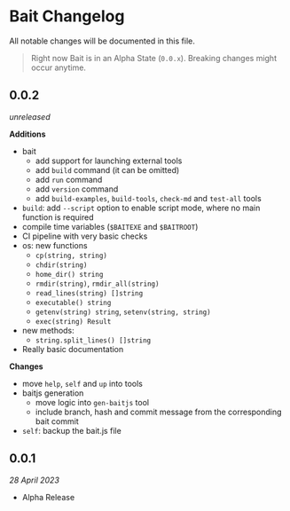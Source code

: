# Bait Changelog
All notable changes will be documented in this file.

> Right now Bait is in an Alpha State (`0.0.x`). Breaking changes might occur anytime.


## 0.0.2
_unreleased_

**Additions**
- bait
  - add support for launching external tools
  - add `build` command (it can be omitted)
  - add `run` command
  - add `version` command
  - add `build-examples`, `build-tools`, `check-md` and `test-all` tools
- `build`: add `--script` option to enable script mode, where no main function is required
- compile time variables (`$BAITEXE` and `$BAITROOT`)
- CI pipeline with very basic checks
- os: new functions
  - `cp(string, string)`
  - `chdir(string)`
  - `home_dir() string`
  - `rmdir(string)`, `rmdir_all(string)`
  - `read_lines(string) []string`
  - `executable() string`
  - `getenv(string) string`, `setenv(string, string)`
  - `exec(string) Result`
- new methods:
  - `string.split_lines() []string`
- Really basic documentation

**Changes**
- move `help`, `self` and `up` into tools
- baitjs generation
  - move logic into `gen-baitjs` tool
  - include branch, hash and commit message from the corresponding bait commit
- `self`: backup the bait.js file


## 0.0.1
_28 April 2023_

- Alpha Release
